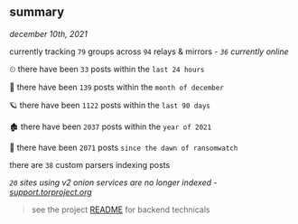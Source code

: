 
## summary
_december 10th, 2021_

currently tracking `79` groups across `94` relays & mirrors - _`36` currently online_

⏲ there have been `33` posts within the `last 24 hours`

🦈 there have been `139` posts within the `month of december`

🪐 there have been `1122` posts within the `last 90 days`

🏚 there have been `2037` posts within the `year of 2021`

🦕 there have been `2071` posts `since the dawn of ransomwatch`

there are `38` custom parsers indexing posts

_`20` sites using v2 onion services are no longer indexed - [support.torproject.org](https://support.torproject.org/onionservices/v2-deprecation/)_

> see the project [README](https://github.com/thetanz/ransomwatch#ransomwatch--) for backend technicals
